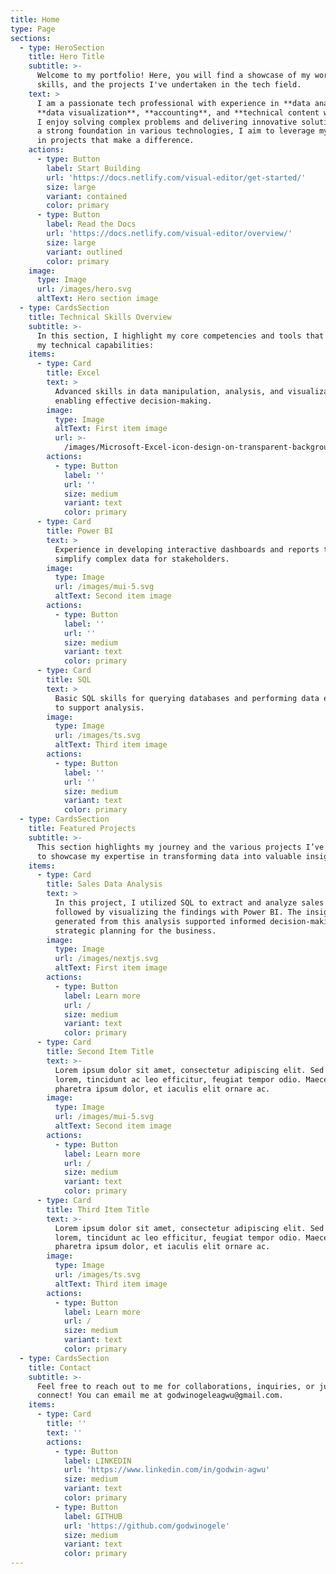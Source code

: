 ```yaml
---
title: Home
type: Page
sections:
  - type: HeroSection
    title: Hero Title
    subtitle: >-
      Welcome to my portfolio! Here, you will find a showcase of my work,
      skills, and the projects I've undertaken in the tech field.
    text: >
      I am a passionate tech professional with experience in **data analysis**,
      **data visualization**, **accounting**, and **technical content writing**.
      I enjoy solving complex problems and delivering innovative solutions. With
      a strong foundation in various technologies, I aim to leverage my skills
      in projects that make a difference.
    actions:
      - type: Button
        label: Start Building
        url: 'https://docs.netlify.com/visual-editor/get-started/'
        size: large
        variant: contained
        color: primary
      - type: Button
        label: Read the Docs
        url: 'https://docs.netlify.com/visual-editor/overview/'
        size: large
        variant: outlined
        color: primary
    image:
      type: Image
      url: /images/hero.svg
      altText: Hero section image
  - type: CardsSection
    title: Technical Skills Overview
    subtitle: >-
      In this section, I highlight my core competencies and tools that enhance
      my technical capabilities:
    items:
      - type: Card
        title: Excel
        text: >
          Advanced skills in data manipulation, analysis, and visualization,
          enabling effective decision-making.
        image:
          type: Image
          altText: First item image
          url: >-
            /images/Microsoft-Excel-icon-design-on-transparent-background-PNG.png
        actions:
          - type: Button
            label: ''
            url: ''
            size: medium
            variant: text
            color: primary
      - type: Card
        title: Power BI
        text: >
          Experience in developing interactive dashboards and reports that
          simplify complex data for stakeholders.
        image:
          type: Image
          url: /images/mui-5.svg
          altText: Second item image
        actions:
          - type: Button
            label: ''
            url: ''
            size: medium
            variant: text
            color: primary
      - type: Card
        title: SQL
        text: >
          Basic SQL skills for querying databases and performing data extraction
          to support analysis.
        image:
          type: Image
          url: /images/ts.svg
          altText: Third item image
        actions:
          - type: Button
            label: ''
            url: ''
            size: medium
            variant: text
            color: primary
  - type: CardsSection
    title: Featured Projects
    subtitle: >-
      This section highlights my journey and the various projects I’ve worked on
      to showcase my expertise in transforming data into valuable insights.
    items:
      - type: Card
        title: Sales Data Analysis
        text: >
          In this project, I utilized SQL to extract and analyze sales data,
          followed by visualizing the findings with Power BI. The insights
          generated from this analysis supported informed decision-making and
          strategic planning for the business.
        image:
          type: Image
          url: /images/nextjs.svg
          altText: First item image
        actions:
          - type: Button
            label: Learn more
            url: /
            size: medium
            variant: text
            color: primary
      - type: Card
        title: Second Item Title
        text: >-
          Lorem ipsum dolor sit amet, consectetur adipiscing elit. Sed ante
          lorem, tincidunt ac leo efficitur, feugiat tempor odio. Maecenas
          pharetra ipsum dolor, et iaculis elit ornare ac.
        image:
          type: Image
          url: /images/mui-5.svg
          altText: Second item image
        actions:
          - type: Button
            label: Learn more
            url: /
            size: medium
            variant: text
            color: primary
      - type: Card
        title: Third Item Title
        text: >-
          Lorem ipsum dolor sit amet, consectetur adipiscing elit. Sed ante
          lorem, tincidunt ac leo efficitur, feugiat tempor odio. Maecenas
          pharetra ipsum dolor, et iaculis elit ornare ac.
        image:
          type: Image
          url: /images/ts.svg
          altText: Third item image
        actions:
          - type: Button
            label: Learn more
            url: /
            size: medium
            variant: text
            color: primary
  - type: CardsSection
    title: Contact
    subtitle: >-
      Feel free to reach out to me for collaborations, inquiries, or just to
      connect! You can email me at godwinogeleagwu@gmail.com.
    items:
      - type: Card
        title: ''
        text: ''
        actions:
          - type: Button
            label: LINKEDIN
            url: 'https://www.linkedin.com/in/godwin-agwu'
            size: medium
            variant: text
            color: primary
          - type: Button
            label: GITHUB
            url: 'https://github.com/godwinogele'
            size: medium
            variant: text
            color: primary
---
```

